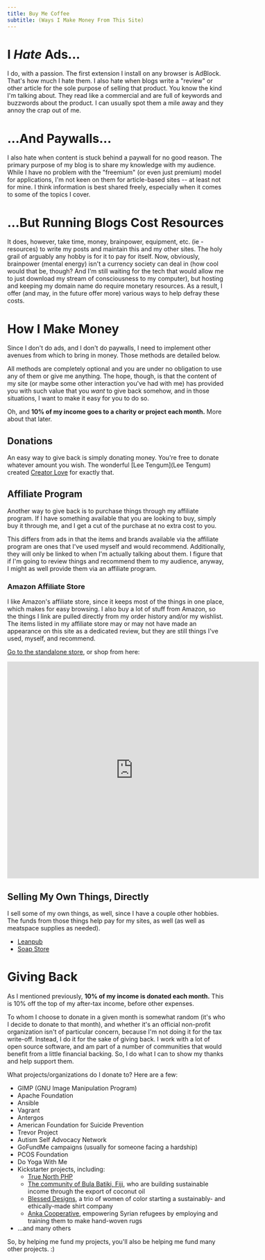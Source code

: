 ```yaml
---
title: Buy Me Coffee
subtitle: (Ways I Make Money From This Site)
---
```


# I *Hate* Ads...

I do, with a passion. The first extension I install on any browser is AdBlock. That's how much I hate them. I also hate when blogs write a "review" or other article for the sole purpose of selling that product. You know the kind I'm talking about. They read like a commercial and are full of keywords and buzzwords about the product. I can usually spot them a mile away and they annoy the crap out of me.

# ...And Paywalls...

I also hate when content is stuck behind a paywall for no good reason. The primary purpose of my blog is to share my knowledge with my audience. While I have no problem with the "freemium" (or even just premium) model for applications, I'm not keen on them for article-based sites -- at least not for mine. I think information is best shared freely, especially when it comes to some of the topics I cover.

# ...But Running Blogs Cost Resources

It does, however, take time, money, brainpower, equipment, etc. (ie - resources) to write my posts and maintain this and my other sites. The holy grail of arguably any hobby is for it to pay for itself. Now, obviously, brainpower (mental energy) isn't a currency society can deal in (how cool would that be, though? And I'm still waiting for the tech that would allow me to just download my stream of consciousness to my computer), but hosting and keeping my domain name do require monetary resources. As a result, I offer (and may, in the future offer more) various ways to help defray these costs.

# How I Make Money

Since I don't do ads, and I don't do paywalls, I need to implement other avenues from which to bring in money. Those methods are detailed below.

All methods are completely optional and you are under no obligation to use any of them or give me anything. The hope, though, is that the content of my site (or maybe some other interaction you've had with me) has provided you with such value that you *want* to give back somehow, and in those situations, I want to make it easy for you to do so.

Oh, and **10% of my income goes to a charity or project each month.** More about that later.

## Donations

An easy way to give back is simply donating money. You're free to donate whatever amount you wish. The wonderful [Lee Tengum](Lee Tengum) created [Creator Love](https://www.creatorlove.com/worldtreefarms/buy-me-coffee) for exactly that.

## Affiliate Program

Another way to give back is to purchase things through my affiliate program. If I have something available that you are looking to buy, simply buy it through me, and I get a cut of the purchase at no extra cost to you.

This differs from ads in that the items and brands available via the affiliate program are ones that I've used myself and would recommend. Additionally, they will only be linked to when I'm actually talking about them. I figure that if I'm going to review things and recommend them to my audience, anyway, I might as well provide them via an affiliate program.

### Amazon Affiliate Store

I like Amazon's affiliate store, since it keeps most of the things in one place, which makes for easy browsing. I also buy a lot of stuff from Amazon, so the things I link are pulled directly from my order history and/or my wishlist. The items listed in my affiliate store may or may not have made an appearance on this site as a dedicated review, but they are still things I've used, myself, and recommend.

<a href="http://astore.amazon.com/dwljblog-20" targe="_blank">Go to the standalone store</a>, or shop from here:

<iframe src="http://astore.amazon.com/dwljblog-20" width="115%" height="500" frameborder="0"  style="overflow-y: scroll; overflow-x: none;"></iframe>

## Selling My Own Things, Directly

I sell some of my own things, as well, since I have a couple other hobbies. The funds from those things help pay for my sites, as well (as well as meatspace supplies as needed).

* [Leanpub](https://leanpub.com/u/ShaunaGordon)
* [Soap Store](http://worldtreefarms.com)

# Giving Back

As I mentioned previously, **10% of my income is donated each month.** This is 10% off the top of my after-tax income, before other expenses.

To whom I choose to donate in a given month is somewhat random (it's who I decide to donate to that month), and whether it's an official non-profit organization isn't of particular concern, because I'm not doing it for the tax write-off. Instead, I do it for the sake of giving back. I work with a lot of open source software, and am part of a number of communities that would benefit from a little financial backing. So, I do what I can to show my thanks and help support them.

What projects/organizations do I donate to? Here are a few:

* GIMP (GNU Image Manipulation Program)
* Apache Foundation
* Ansible
* Vagrant
* Antergos
* American Foundation for Suicide Prevention
* Trevor Project
* Autism Self Advocacy Network
* GoFundMe campaigns (usually for someone facing a hardship)
* PCOS Foundation
* Do Yoga With Me
* Kickstarter projects, including:
  * [True North PHP](https://www.kickstarter.com/projects/1035100786/truenorth-php-woolly-mammoth-plush-toy)
  * [The community of Bula Batiki, Fiji](https://www.kickstarter.com/projects/2022042435/bula-batiki-coconut-oil-non-profit-from-the-fiji-i), who are building sustainable income through the export of coconut oil
  * [Blessed Designs](https://www.kickstarter.com/projects/1593368264/blessed-designs-ethically-made-t-shirts), a trio of women of color starting a sustainably- and ethically-made shirt company
  * [Anka Cooperative](https://www.kickstarter.com/projects/ankacoop/empowering-syrian-refugees-with-handcrafted-heirlo), empowering Syrian refugees by employing and training them to make hand-woven rugs
* ...and many others

So, by helping me fund my projects, you'll also be helping me fund many other projects. :)
